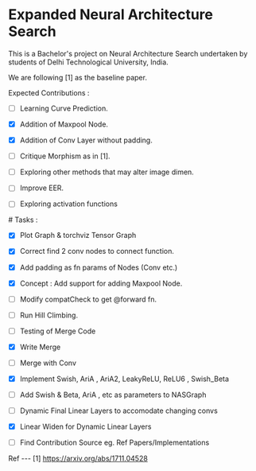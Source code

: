 # Expanded Neural Architecture Search 

This is a Bachelor's project on Neural Architecture Search undertaken by students of Delhi Technological University, India.

We are following [1] as the baseline paper.

Expected Contributions : 
- [ ] Learning Curve Prediction.
- [x] Addition of Maxpool Node.
- [x] Addition of Conv Layer without padding.
- [ ] Critique Morphism as in [1].
- [ ] Exploring other methods that may alter image dimen.
- [ ] Improve EER.
- [ ] Exploring activation functions


# Tasks :
- [x] Plot Graph & torchviz Tensor Graph
- [x] Correct find 2 conv nodes to connect function.
- [x] Add padding as fn params of Nodes (Conv etc.)
- [x] Concept : Add support for adding Maxpool Node.
- [ ] Modify compatCheck to get @forward fn.
- [ ] Run Hill Climbing.
- [ ] Testing of Merge Code 
- [x] Write Merge 
- [ ] Merge with Conv 
- [x] Implement Swish, AriA , AriA2, LeakyReLU, ReLU6 , Swish_Beta
- [ ] Add Swish & Beta, AriA , etc as parameters to NASGraph
- [ ] Dynamic Final Linear Layers to accomodate changing convs
- [x] Linear Widen for Dynamic Linear Layers
- [ ] Find Contribution Source eg. Ref Papers/Implementations


Ref ---
[1] https://arxiv.org/abs/1711.04528

